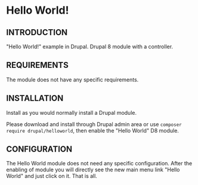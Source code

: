 # Hello World!

## INTRODUCTION

"Hello World!" example in Drupal.
Drupal 8 module with a controller.

## REQUIREMENTS

The module does not have any specific requirements.

## INSTALLATION

Install as you would normally install a Drupal module.

Please download and install through Drupal admin area
or use `composer require drupal/helloworld`,
then enable the "Hello World" D8 module.

## CONFIGURATION

The Hello World module does not need any specific
configuration. After the enabling of module you will
directly see the new main menu link "Hello World" and
just click on it. That is all.  
